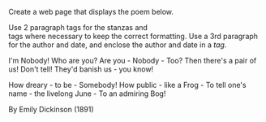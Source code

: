 Create a web page that displays the poem below.

Use 2 paragraph tags for the stanzas and <br> tags where necessary to keep the correct formatting.
Use a 3rd paragraph for the author and date, and enclose the author and date in a <cite> tag.

I'm Nobody! Who are you?
Are you - Nobody - Too?
Then there's a pair of us!
Don't tell! They'd banish us - you know!

How dreary - to be - Somebody!
How public - like a Frog -
To tell one's name - the livelong June -
To an admiring Bog!

By Emily Dickinson (1891)
